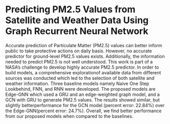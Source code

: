 # Predicting PM2.5 Values from Satellite and Weather Data Using Graph Recurrent Neural Network

Accurate prediction of Particulate Matter (PM2.5) values can better inform public to take protective actions on daily basis. However, no accurate predictor for ground-level PM2.5 values exists. Additionally, the information needed to predict PM2.5 is not well understood. This work is part of a NASA’s challenge to develop highly accurate PM2.5 predictor. In order to build models, a comprehensive explorationof available data from different sources was conducted which led to the selection of both satellite and weather information. Three baseline models namely Naive One Step Lookbehind, FNN, and RNN were developed. The proposed models are Edge-GNN which used a GRU and an edge-weighted graph model, and a GCN with GRU to generate PM2.5 values. The results showed similar, but slightly betterperformance for the GCN model (percent error: 22.84%) over the Edge-GNN(percent error: 24.7%). Overall, we find better performance from our proposed models when compared to the baselines.
